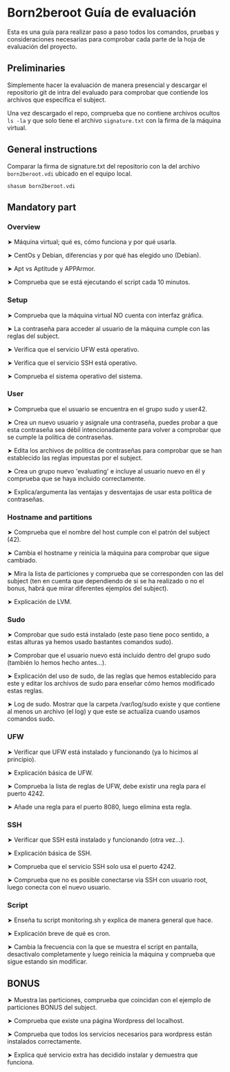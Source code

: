 # Born2beroot Guía de evaluación

Esta es una guía para realizar paso a paso todos los comandos, pruebas y consideraciones necesarias para comprobar cada parte de la hoja de evaluación del proyecto.

## Preliminaries

Simplemente hacer la evaluación de manera presencial y descargar el repositorio git de intra del evaluado para comprobar que contiende los archivos que especifica el subject. 

Una vez descargado el repo, comprueba que no contiene archivos ocultos `ls -la` y que solo tiene el archivo `signature.txt` con la firma de la máquina virtual.

## General instructions

Comparar la firma de signature.txt del repositorio con la del archivo `born2beroot.vdi` ubicado en el equipo local.

`shasum born2beroot.vdi` 

## Mandatory part

### Overview

➤ Máquina virtual; qué es, cómo funciona y por qué usarla.

➤ CentOs y Debian, diferencias y por qué has elegido uno (Debian).

➤ Apt vs Aptitude y APPArmor.

➤ Comprueba que se está ejecutando el script cada 10 minutos.

### Setup

➤ Comprueba que la máquina virtual NO cuenta con interfaz gráfica.

➤ La contraseña para acceder al usuario de la máquina cumple con las reglas del subject.

➤ Verifica que el servicio UFW está operativo.

➤ Verifica que el servicio SSH está operativo.

➤ Comprueba el sistema operativo del sistema.

### User

➤ Comprueba que el usuario se encuentra en el grupo sudo y user42.

➤ Crea un nuevo usuario y asignale una contraseña, puedes probar a que esta contraseña sea débil intencionadamente para volver a comprobar que se cumple la política de contraseñas.

➤ Edita los archivos de politica de contraseñas para comprobar que se han establecido las reglas impuestas por el subject.

➤ Crea un grupo nuevo 'evaluating' e incluye al usuario nuevo en él y comprueba que se haya incluido correctamente.

➤ Explica/argumenta las ventajas y desventajas de usar esta política de contraseñas.

### Hostname and partitions

➤ Comprueba que el nombre del host cumple con el patrón del subject (<hostname>42).

➤ Cambia el hostname y reinicia la máquina para comprobar que sigue cambiado.

➤ Mira la lista de particiones y comprueba que se corresponden con las del subject (ten en cuenta que dependiendo de si se ha realizado o no el bonus, habrá que mirar diferentes ejemplos del subject).

➤ Explicación de LVM.

### Sudo

➤ Comprobar que sudo está instalado (este paso tiene poco sentido, a estas alturas ya hemos usado bastantes comandos sudo).

➤ Comprobar que el usuario nuevo está incluido dentro del grupo sudo (también lo hemos hecho antes...).

➤ Explicación del uso de sudo, de las reglas que hemos establecido para este y editar los archivos de sudo para enseñar cómo hemos modificado estas reglas.

➤ Log de sudo. Mostrar que la carpeta /var/log/sudo existe y que contiene al menos un archivo (el log) y que este se actualiza cuando usamos comandos sudo.
 
### UFW

➤ Verificar que UFW está instalado y funcionando (ya lo hicimos al principio).

➤ Explicación básica de UFW.

➤ Comprueba la lista de reglas de UFW, debe existir una regla para el puerto 4242.

➤ Añade una regla para el puerto 8080, luego elimina esta regla.


### SSH

➤ Verificar que SSH está instalado y funcionando (otra vez...).

➤ Explicación básica de SSH.

➤ Comprueba que el servicio SSH solo usa el puerto 4242.

➤ Comprueba que no es posible conectarse via SSH con usuario root, luego conecta con el nuevo usuario.

### Script

➤ Enseña tu script monitoring.sh y explica de manera general que hace.

➤ Explicación breve de qué es cron.

➤ Cambia la frecuencia con la que se muestra el script en pantalla, desactivalo completamente y luego reinicia la máquina y comprueba que sigue estando sin modificar.

## BONUS

➤ Muestra las particiones, comprueba que coincidan con el ejemplo de particiones BONUS del subject.

➤ Comprueba que existe una página Wordpress del localhost.

➤ Comprueba que todos los servicios necesarios para wordpress están instalados correctamente.

➤ Explica qué servicio extra has decidido instalar y demuestra que funciona.
